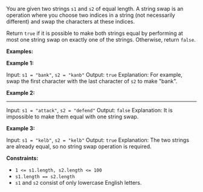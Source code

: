 You are given two strings `s1` and `s2` of equal length. A string swap is an operation where you choose two indices in a string (not necessarily different) and swap the characters at these indices.

Return `true` if it is possible to make both strings equal by performing at most one string swap on exactly one of the strings. Otherwise, return `false`.

**Examples:**

**Example 1:**

Input: `s1 = "bank"`, `s2 = "kanb"`
Output: `true`
Explanation: For example, swap the first character with the last character of `s2` to make "bank".

**Example 2:**
****
Input: `s1 = "attack"`, `s2 = "defend"`
Output: `false`
Explanation: It is impossible to make them equal with one string swap.

**Example 3:**

Input: `s1 = "kelb"`, `s2 = "kelb"`
Output: `true`
Explanation: The two strings are already equal, so no string swap operation is required.

**Constraints:**

* `1 <= s1.length, s2.length <= 100`
* `s1.length == s2.length`
* `s1` and `s2` consist of only lowercase English letters.